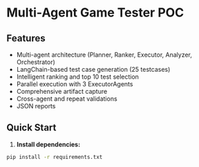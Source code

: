 # Multi-Agent Game Tester POC



## Features
-  Multi-agent architecture (Planner, Ranker, Executor, Analyzer, Orchestrator)
-  LangChain-based test case generation (25 testcases)
-  Intelligent ranking and top 10 test selection
-  Parallel execution with 3 ExecutorAgents
-  Comprehensive artifact capture 
-  Cross-agent and repeat validations
-  JSON reports 

## Quick Start

1. **Install dependencies:**
```bash
pip install -r requirements.txt